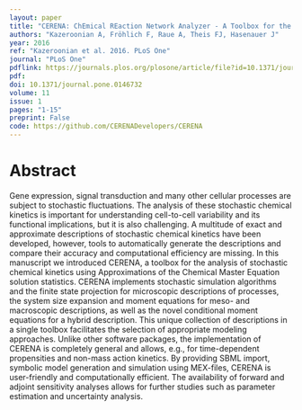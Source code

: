 ```yaml
---
layout: paper
title: "CERENA: ChEmical REaction Network Analyzer - A Toolbox for the Simulation and Analysis of Stochastic Chemical Kinetics"
authors: "Kazeroonian A, Fröhlich F, Raue A, Theis FJ, Hasenauer J"
year: 2016
ref: "Kazeroonian et al. 2016. PLoS One"
journal: "PLoS One"
pdflink: https://journals.plos.org/plosone/article/file?id=10.1371/journal.pone.0146732&type=printable
pdf: 
doi: 10.1371/journal.pone.0146732
volume: 11
issue: 1
pages: "1-15"
preprint: False
code: https://github.com/CERENADevelopers/CERENA
---
```


# Abstract

Gene expression, signal transduction and many other cellular processes are subject to stochastic fluctuations. The analysis of these stochastic chemical kinetics is important for understanding cell-to-cell variability and its functional implications, but it is also challenging. A multitude of exact and approximate descriptions of stochastic chemical kinetics have been developed, however, tools to automatically generate the descriptions and compare their accuracy and computational efficiency are missing. In this manuscript we introduced CERENA, a toolbox for the analysis of stochastic chemical kinetics using Approximations of the Chemical Master Equation solution statistics. CERENA implements stochastic simulation algorithms and the finite state projection for microscopic descriptions of processes, the system size expansion and moment equations for meso- and macroscopic descriptions, as well as the novel conditional moment equations for a hybrid description. This unique collection of descriptions in a single toolbox facilitates the selection of appropriate modeling approaches. Unlike other software packages, the implementation of CERENA is completely general and allows, e.g., for time-dependent propensities and non-mass action kinetics. By providing SBML import, symbolic model generation and simulation using MEX-files, CERENA is user-friendly and computationally efficient. The availability of forward and adjoint sensitivity analyses allows for further studies such as parameter estimation and uncertainty analysis.
